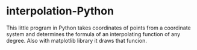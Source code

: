 # interpolation-Python
This little program in Python takes coordinates of points from a coordinate system and determines the formula of an interpolating function of any degree. Also with matplotlib library it draws that funcion.
